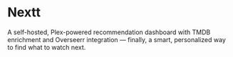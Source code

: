 # Nextt
A self-hosted, Plex-powered recommendation dashboard with TMDB enrichment and Overseerr integration — finally, a smart, personalized way to find what to watch next.
